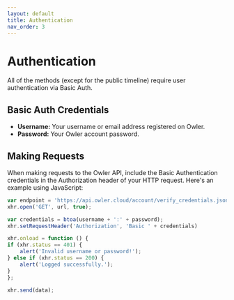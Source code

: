 ```yaml
---
layout: default
title: Authentication
nav_order: 3
---
```


# Authentication

All of the methods (except for the public timeline) require user authentication via Basic Auth.

## Basic Auth Credentials

- **Username:** Your username or email address registered on Owler.
- **Password:** Your Owler account password.

## Making Requests

When making requests to the Owler API, include the Basic Authentication credentials in the Authorization header of your HTTP request. Here's an example using JavaScript:

```javascript
var endpoint = 'https://api.owler.cloud/account/verify_credentials.json';
xhr.open('GET', url, true);

var credentials = btoa(username + ':' + password);
xhr.setRequestHeader('Authorization', 'Basic ' + credentials)

xhr.onload = function () {
if (xhr.status == 401) {
    alert('Invalid username or password!');
} else if (xhr.status == 200) {
    alert('Logged successfully.');
} 
};

xhr.send(data);
```